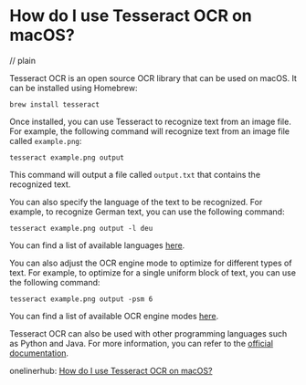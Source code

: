 # How do I use Tesseract OCR on macOS?
// plain

Tesseract OCR is an open source OCR library that can be used on macOS. It can be installed using Homebrew:

```
brew install tesseract
```

Once installed, you can use Tesseract to recognize text from an image file. For example, the following command will recognize text from an image file called `example.png`:

```
tesseract example.png output
```

This command will output a file called `output.txt` that contains the recognized text.

You can also specify the language of the text to be recognized. For example, to recognize German text, you can use the following command:

```
tesseract example.png output -l deu
```

You can find a list of available languages [here](https://github.com/tesseract-ocr/tessdata/tree/3.04.00).

You can also adjust the OCR engine mode to optimize for different types of text. For example, to optimize for a single uniform block of text, you can use the following command:

```
tesseract example.png output -psm 6
```

You can find a list of available OCR engine modes [here](https://github.com/tesseract-ocr/tesseract/wiki/Command-Line-Usage#basic-usage).

Tesseract OCR can also be used with other programming languages such as Python and Java. For more information, you can refer to the [official documentation](https://github.com/tesseract-ocr/tesseract/wiki).

onelinerhub: [How do I use Tesseract OCR on macOS?](https://onelinerhub.com/tesseract-ocr/how-do-i-use-tesseract-ocr-on-macos)